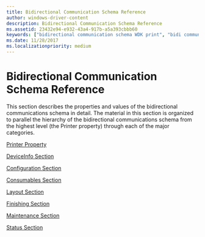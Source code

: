 ```yaml
---
title: Bidirectional Communication Schema Reference
author: windows-driver-content
description: Bidirectional Communication Schema Reference
ms.assetid: 23432e94-e932-43a4-917b-a5a393cbbb60
keywords: ["bidirectional communication schema WDK print", "bidi communication schema WDK print"]
ms.date: 11/28/2017
ms.localizationpriority: medium
---
```


# Bidirectional Communication Schema Reference


This section describes the properties and values of the bidirectional communications schema in detail. The material in this section is organized to parallel the hierarchy of the bidirectional communications schema from the highest level (the Printer property) through each of the major categories.

[Printer Property](printer-property.md)

[DeviceInfo Section](deviceinfo-section.md)

[Configuration Section](configuration-section.md)

[Consumables Section](consumables-section.md)

[Layout Section](layout-section.md)

[Finishing Section](finishing-section.md)

[Maintenance Section](maintenance-section.md)

[Status Section](status-section.md)

 

 




